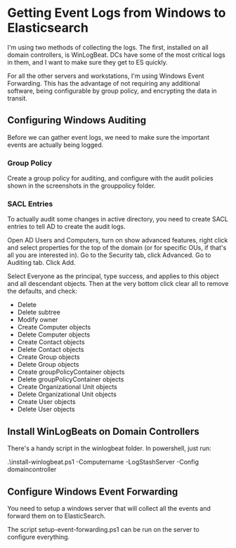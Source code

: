 # Getting Event Logs from Windows to Elasticsearch

I'm using two methods of collecting the logs.  The first, installed on all domain controllers, is WinLogBeat. DCs have some of the most critical logs in them, and I want to make sure they get to ES quickly.

For all the other servers and workstations, I'm using Windows Event Forwarding. This has the advantage of not requiring any additional software, being configurable by group policy, and encrypting the data in transit.



## Configuring Windows Auditing

Before we can gather event logs, we need to make sure the important events are actually being logged.

### Group Policy
Create a group policy for auditing, and configure with the audit policies shown in the screenshots in the grouppolicy folder.

### SACL Entries

To actually audit some changes in active directory, you need to create SACL entries to tell AD to create the audit logs.

Open AD Users and Computers, turn on show advanced features, right click and select properties for the top of the domain (or for specific OUs, if that's all you are interested in).
Go to the Security tab, click Advanced. Go to Auditing tab. Click Add.

Select Everyone as the principal, type success, and applies to this object and all descendant objects. Then at the very bottom click clear all to remove the defaults, and check:

- Delete
- Delete subtree
- Modify owner
- Create Computer objects
- Delete Computer objects
- Create Contact objects
- Delete Contact objects
- Create Group objects
- Delete Group objects
- Create groupPolicyContainer objects
- Delete groupPolicyContainer objects
- Create Organizational Unit objects
- Delete Organizational Unit objects
- Create User objects
- Delete User objects

## Install WinLogBeats on Domain Controllers

There's a handy script in the winlogbeat folder.  In powershell, just run:

.\install-winlogbeat.ps1 -Computername <domaincontroller name> -LogStashServer <ip address of logstash server> -Config domaincontroller

## Configure Windows Event Forwarding

You need to setup a windows server that will collect all the events and forward them on to ElasticSearch.

The script setup-event-forwarding.ps1 can be run on the server to configure everything.